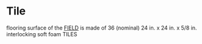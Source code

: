# Tile

flooring surface of the [FIELD](!!) is made of 36 (nominal) 24 in. x 24 in. x
5/8 in. interlocking soft foam TILES
